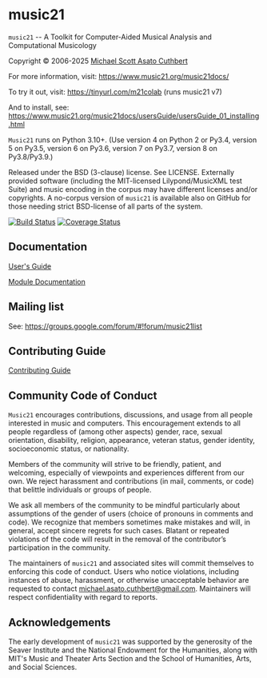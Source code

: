 # music21 #

`music21` -- A Toolkit for Computer-Aided Musical Analysis and 
Computational Musicology

Copyright © 2006-2025 [Michael Scott Asato Cuthbert](http://www.trecento.com)

For more information, visit:
https://www.music21.org/music21docs/

To try it out, visit:
https://tinyurl.com/m21colab (runs music21 v7)

And to install, see:
https://www.music21.org/music21docs/usersGuide/usersGuide_01_installing.html

`Music21` runs on Python 3.10+.  (Use version 4 on Python 2 or Py3.4, version 5
on Py3.5, version 6 on Py3.6, version 7 on Py3.7, version 8 on Py3.8/Py3.9.)

Released under the BSD (3-clause) license. See LICENSE.
Externally provided software (including the MIT-licensed Lilypond/MusicXML test Suite) and
music encoding in the corpus may have different licenses and/or copyrights. 
A no-corpus version of `music21` is available also on GitHub for those needing strict
BSD-license of all parts of the system.

[![Build Status](https://github.com/cuthbertLab/music21/workflows/maincheck/badge.svg)](https://github.com/cuthbertLab/music21)
[![Coverage Status](https://coveralls.io/repos/github/cuthbertLab/music21/badge.svg?branch=master)](https://coveralls.io/github/cuthbertLab/music21?branch=master)

## Documentation ##

[User's Guide](https://www.music21.org/music21docs/usersGuide/index.html)

[Module Documentation](https://www.music21.org/music21docs/moduleReference/index.html)

## Mailing list ##

See: https://groups.google.com/forum/#!forum/music21list

## Contributing Guide ##

[Contributing Guide](CONTRIBUTING.md)

## Community Code of Conduct<a name="community-code-of-conduct"></a> ##

`Music21` encourages contributions, discussions, and usage from all people interested in
music and computers. This encouragement extends to all people regardless of (among other aspects)
gender, race, sexual orientation, disability, religion, appearance, veteran status,
gender identity, socioeconomic status, or nationality.

Members of the community will strive to be friendly, patient, and welcoming, especially of
viewpoints and experiences different from our own. We reject harassment and contributions
(in mail, comments, or code) that belittle individuals or groups of people.

We ask all members of the community to be mindful particularly about assumptions of the
gender of users (choice of pronouns in comments and code). We recognize that members
sometimes make mistakes and will, in general, accept sincere regrets for such cases.
Blatant or repeated violations of the code will result in the removal of the
contributor’s participation in the community.

The maintainers of `music21` and associated sites will commit themselves to enforcing
this code of conduct. Users who notice violations, including instances of abuse,
harassment, or otherwise unacceptable behavior are requested to contact 
michael.asato.cuthbert@gmail.com.
Maintainers will respect confidentiality with regard to reports.

## Acknowledgements ##

The early development of `music21` was supported by
the generosity of the Seaver Institute and the
National Endowment for the Humanities, along with MIT's Music and Theater Arts Section
and the School of Humanities, Arts, and Social Sciences.
